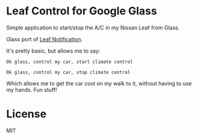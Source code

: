 # Leaf Control for Google Glass

Simple application to start/stop the A/C in my Nissan Leaf from Glass.

Glass port of [Leaf Notification](https://github.com/jaxbot/wear-leafstatus).

It's pretty basic, but allows me to say:

```
Ok glass, control my car, start climate control

Ok glass, control my car, stop climate control
```

Which allows me to get the car cool on my walk to it, without having to use my hands. Fun stuff!

# License

MIT

